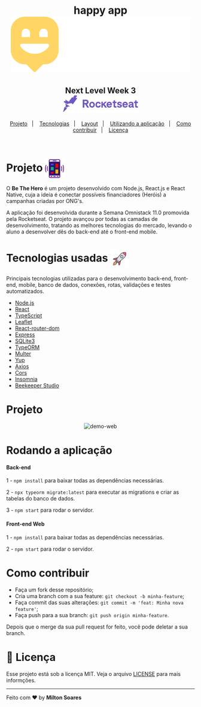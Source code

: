 <h1 align="center">
happy app
  <img alt="Happy App" src="./imagens/logo.svg">
</h1>

<h2 align="center">
 Next Level Week 3<br>
  <img alt="foguete rocketseat" src="./imagens/rocketseat.svg" width="200px" href="http://rocketseat.com.br"> 
</h2>

<p align="center">
   <a href="#projeto--">Projeto</a>&nbsp;&nbsp;&nbsp;|&nbsp;&nbsp;&nbsp;
  <a href="#tecnologias-usadas-rocket">Tecnologias</a>&nbsp;&nbsp;&nbsp;|&nbsp;&nbsp;&nbsp;
  <a href="#layouts">Layout</a>&nbsp;&nbsp;&nbsp;|&nbsp;&nbsp;&nbsp;
  <a href="##rodando-a-aplicação">Utilizando a aplicação</a>&nbsp;&nbsp;&nbsp;|&nbsp;&nbsp;&nbsp;
  <a href="#como-contribuir">Como contribuir</a>&nbsp;&nbsp;&nbsp;|&nbsp;&nbsp;&nbsp;
  <a href="#memo-licença">Licença</a>
</p>

<br>

 # Projeto  <img alt="foguete rocketseat" src="./imagens/mobileicon.svg" width="50px" align="center"> 
 
<p>O <strong>Be The Hero</strong> é um projeto desenvolvido com Node.js, React.js e React Native, cuja a ideia é conectar possíveis financiadores (Heróis) a campanhas criadas por ONG's.</p>
<p>A aplicação foi desenvolvida durante a Semana Omnistack 11.0 promovida pela Rocketseat. O projeto avançou por todas as camadas de desenvolvimento, tratando as melhores tecnologias do mercado, levando o aluno a desenvolver dês do back-end até o front-end mobile.</p>

# Tecnologias usadas <img alt="foguete rocketseat" src="./imagens/rocket.png" width="50px" align="center"> 
Principais tecnologias utilizadas para o desenvolvimento back-end, front-end, mobile, banco de dados, conexões, rotas, validações e testes automatizados.
- [Node.js](https://nodejs.org/en/)
- [React](https://reactjs.org)
- [TypeScript](https://www.typescriptlang.org/)
- [Leaflet](https://leafletjs.com/)
- [React-router-dom](https://reactrouter.com/web/guides/quick-start)
- [Express](https://expressjs.com/pt-br/)
- [SQLite3](https://www.sqlite.org/index.html)
- [TypeORM](https://typeorm.io/#/)
- [Multer](https://www.npmjs.com/package/multer)
- [Yup](https://github.com/jquense/yup)
- [Axios](https://www.npmjs.com/package/axios)
- [Cors](https://developer.mozilla.org/pt-BR/docs/Web/HTTP/Controle_Acesso_CORS)
- [Insomnia](https://insomnia.rest/)
- [Beekeeper Studio](https://www.beekeeperstudio.io/)

# Projeto
<div align="center" >
  <img src="./imagens/Happy.gif" alt="demo-web" height="425">
</div>

# Rodando a aplicação 

#### Back-end
1 - `npm install` para baixar todas as dependências necessárias.

2 - `npx typeorm migrate:latest` para executar as migrations e criar as tabelas do banco de dados.

3 - `npm start` para rodar o servidor.

#### Front-end Web
1 - `npm install` para baixar todas as dependências necessárias.

2 - `npm start` para rodar o servidor.

# Como contribuir 

- Faça um fork desse repositório;
- Cria uma branch com a sua feature: `git checkout -b minha-feature`;
- Faça commit das suas alterações: `git commit -m 'feat: Minha nova feature'`;
- Faça push para a sua branch: `git push origin minha-feature`.

Depois que o merge da sua pull request for feito, você pode deletar a sua branch.

# :memo: Licença 

Esse projeto está sob a licença MIT. Veja o arquivo [LICENSE](LICENSE.md) para mais informções.

---

Feito com ❤️ by **Milton Soares**